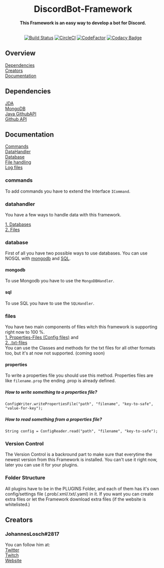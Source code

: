 <div align="center">
    <a src="https://github.com/K-EY/DiscordBot-Framework/media/logo.png><img src=https://github.com/K-EY/DiscordBot-Framework/blob/master/media/logo.png width="200"/>
    <h1>DiscordBot-Framework</h1>
    <strong>This Framework is an easy way to develop a bot for Discord. </strong><br><br>

<!---
BADGES!!!
--->
[![Build Status](https://travis-ci.org/K-EY/DiscordBot-Framework.svg?branch=master)](https://travis-ci.org/K-EY/DiscordBot-Framework)
[![CircleCI](https://circleci.com/gh/fabuxorg/DiscordBot-Framework.svg?style=svg)](https://circleci.com/fabuxorg/K-EY/DiscordBot-Framework)
[![CodeFactor](https://www.codefactor.io/repository/github/k-ey/discordbot-framework/badge)](https://www.codefactor.io/repository/github/k-ey/discordbot-framework)
[![Codacy Badge](https://api.codacy.com/project/badge/Grade/744ca049ce9c4f05a223066a3202de06)](https://www.codacy.com/manual/Losch/DiscordBot-Framework?utm_source=github.com&amp;utm_medium=referral&amp;utm_content=K-EY/DiscordBot-Framework&amp;utm_campaign=Badge_Grade)

</div>

## Overview 
<a href="#dependencies">Dependencies</a><br> 
<a href="#creators">Creators</a><br> 
<a href="#Documentation">Documentation</a><br> 


## Dependencies
[JDA](https://github.com/DV8FromTheWorld/JDA#download)<br>
[MongoDB](https://www.mongodb.com/)<br>
[Java GithubAPI](http://github-api.kohsuke.org/)<br>
[Github API](https://developer.github.com/v3/)<br>

## Documentation
<a href="#commands">Commands</a><br>
<a href="#datahandler">DataHandler</a><br>
<a href="#database">Database</a><br>
<a href="#file-handling">File handling</a><br>
<a href="#logger">Log files</a><br>

### commands
To add commands you have to extend the Interface `ICommand`. 

### datahandler
You have a few ways to handle data with this framework.

<a href="#database">1. Databases</a><br>
<a href="#files">2. Files</a><br>

### database
First of all you have two possible ways to use databases. 
You can use NOSQL with 
<a href="#mongodb">mongodb</a> and <a href="#sql">SQL</a>.

#### mongodb
To use Mongodb you have to use the `MongoDBHandler`.

#### sql
To use SQL you have to use the `SQLHandler`.

### files
You have two main components of files witch this framework is supporting right now to 100 %. <br>
<a href="#properties">1. Properties-Files (Config files)</a> and<br>
<a href="#txt">2. .txt-files</a> <br>
You can use the Classes and methods for the txt files for all other formats too, but it's at now not supported. (coming soon)

#### properties
To write a properties file you should use this method. 
Properties files are like `filename.prop` the ending .prop is already defined. 

##### How to write something to a properties file?

````
ConfigWriter.writePropertiesFile("path", "filename", "key-to-safe", "value-for-key");
````

##### How to read something from a properties file?

````
String config = ConfigReader.read("path", "filename", "key-to-safe");
````

### Version Control
The Version Control is a backround part to make sure that everytime the newest version from this Framework is installed.
You can't use it right now, later you can use it for your plugins.

### Folder Structure
All plugins have to be in the PLUGINS Folder, and each of them has it's own config/settings file (.prob/.xml/.txt/.yaml) in it.
If you want you can create extra files or let the Framework download extra files (if the website is whitelisted.)

###

## Creators
   ### JohannesLosch#2817
   You can follow him at: <br>
   <a href="http://twitter.com/johanneslosch">Twitter</a><br>
   <a href="http://twitch.tv/hannesr6s">Twitch</a><br>
   <a href="http://k-ey.wf">Website</a> <br><br>
   
   
